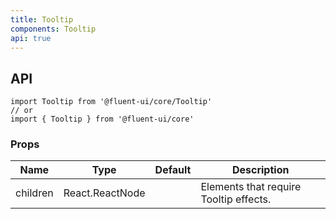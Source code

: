 ```yaml
---
title: Tooltip
components: Tooltip
api: true
---
```


## API

```
import Tooltip from '@fluent-ui/core/Tooltip'
// or
import { Tooltip } from '@fluent-ui/core'
```

### Props

| Name | Type | Default | Description |
| --- | --- | --- | --- |
| children | React.ReactNode |  | Elements that require Tooltip effects. |
